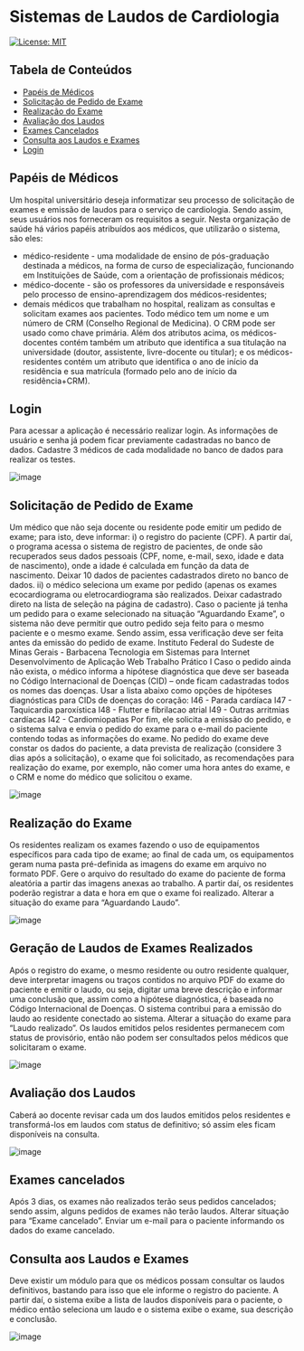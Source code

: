 # Sistemas de Laudos de Cardiologia

[![License: MIT](https://img.shields.io/badge/License-MIT-blue.svg)](LICENSE.md)

## Tabela de Conteúdos
- [Papéis de Médicos](#papéis-de-médicos)
- [Solicitação de Pedido de Exame](#solicitação-de-pedido-de-exame)
- [Realização do Exame](#realização-do-exame)
- [Avaliação dos Laudos](#avaliação-dos-laudos)
- [Exames Cancelados](#exames-cancelados)
- [Consulta aos Laudos e Exames](#consulta-aos-laudos-e-exames)
- [Login](#login)

## Papéis de Médicos
Um hospital universitário deseja informatizar seu processo de solicitação de exames e emissão de laudos para o serviço de cardiologia. Sendo assim, seus usuários nos forneceram os requisitos a seguir.
Nesta organização de saúde há vários papéis atribuídos aos médicos, que utilizarão o sistema, são eles:
- médico-residente - uma modalidade de ensino de pós-graduação destinada a médicos, na forma de curso de especialização, funcionando em Instituições de Saúde, com a orientação de profissionais médicos;
- médico-docente - são os professores da universidade e responsáveis pelo processo de ensino-aprendizagem dos médicos-residentes;
- demais médicos que trabalham no hospital, realizam as consultas e solicitam exames aos pacientes.
Todo médico tem um nome e um número de CRM (Conselho Regional de Medicina). O CRM pode ser usado como chave primária.
Além dos atributos acima, os médicos-docentes contém também um atributo que identifica a sua titulação na universidade (doutor, assistente, livre-docente ou titular); e os médicos-residentes contém um atributo que identifica o ano de início da residência e sua matrícula (formado pelo ano de início da residência+CRM).

## Login
Para acessar a aplicação é necessário realizar login. As informações de usuário e senha já podem ficar previamente cadastradas no banco de dados. Cadastre 3 médicos de cada modalidade no banco de dados para realizar os testes.

![image](https://github.com/YuryOAraujo/TP1-DesenvolvimentoDeAplicacoesWeb/assets/127779626/701587f9-af83-4ecf-96d0-5a82ac69b81a)

## Solicitação de Pedido de Exame
Um médico que não seja docente ou residente pode emitir um pedido de exame; para isto, deve informar:
i) o registro do paciente (CPF). A partir daí, o programa acessa o sistema de registro de pacientes, de onde são recuperados seus dados pessoais (CPF, nome, e-mail, sexo, idade e data de nascimento), onde a idade é calculada em função da data de nascimento. Deixar 10 dados de pacientes cadastrados direto no banco de dados.
ii) o médico seleciona um exame por pedido (apenas os exames ecocardiograma ou eletrocardiograma são realizados. Deixar cadastrado direto na lista de seleção na página de cadastro).
Caso o paciente já tenha um pedido para o exame selecionado na situação “Aguardando Exame”, o sistema não deve permitir que outro pedido seja feito para o mesmo paciente e o mesmo exame.
Sendo assim, essa verificação deve ser feita antes da emissão do pedido de exame.
Instituto Federal do Sudeste de Minas Gerais - Barbacena Tecnologia em Sistemas para Internet Desenvolvimento de Aplicação Web Trabalho Prático I Caso o pedido ainda não exista, o médico informa a hipótese diagnóstica que deve ser baseada no Código Internacional de Doenças (CID) – onde ficam cadastradas todos os nomes das doenças.
Usar a lista abaixo como opções de hipóteses diagnósticas para CIDs de doenças do coração:
I46 - Parada cardíaca
I47 - Taquicardia paroxística
I48 - Flutter e fibrilacao atrial
I49 - Outras arritmias cardíacas
I42 - Cardiomiopatias
Por fim, ele solicita a emissão do pedido, e o sistema salva e envia o pedido do exame para o e-mail do paciente contendo todas as informações do exame.
No pedido do exame deve constar os dados do paciente, a data prevista de realização (considere 3 dias após a solicitação), o exame que foi solicitado, as recomendações para realização do exame, por exemplo, não comer uma hora antes do exame, e o CRM e nome do médico que solicitou o exame.

![image](https://github.com/YuryOAraujo/TP1-DesenvolvimentoDeAplicacoesWeb/assets/127779626/c8b4729a-df3b-41d0-a82d-27b684bc463b)

## Realização do Exame
Os residentes realizam os exames fazendo o uso de equipamentos específicos para cada tipo de exame; ao final de cada um, os equipamentos geram numa pasta pré-definida as imagens do exame em arquivo no formato PDF. Gere o arquivo do resultado do exame do paciente de forma aleatória a partir das imagens anexas ao trabalho.
A partir daí, os residentes poderão registrar a data e hora em que o exame foi realizado. Alterar a situação do exame para “Aguardando Laudo”.

![image](https://github.com/YuryOAraujo/TP1-DesenvolvimentoDeAplicacoesWeb/assets/127779626/b4333e1b-d4e8-4025-80fe-73c61ee0f93d)

## Geração de Laudos de Exames Realizados
Após o registro do exame, o mesmo residente ou outro residente qualquer, deve interpretar imagens ou traços contidos no arquivo PDF do exame do paciente e emitir o laudo, ou seja, digitar uma breve descrição e informar uma conclusão que, assim como a hipótese diagnóstica, é baseada no Código Internacional de Doenças. O sistema contribui para a emissão do laudo ao residente conectado ao sistema. Alterar a situação do exame para “Laudo realizado”.
Os laudos emitidos pelos residentes permanecem com status de provisório, então não podem ser consultados pelos médicos que solicitaram o exame.

![image](https://github.com/YuryOAraujo/TP1-DesenvolvimentoDeAplicacoesWeb/assets/127779626/99433855-b066-4299-82d9-1c4d01afcd3d)

## Avaliação dos Laudos
Caberá ao docente revisar cada um dos laudos emitidos pelos residentes e transformá-los em laudos com status de definitivo; só assim eles ficam disponíveis na consulta.

![image](https://github.com/YuryOAraujo/TP1-DesenvolvimentoDeAplicacoesWeb/assets/127779626/e648eb6a-622e-40bb-99c2-4520524b35f3)

## Exames cancelados
Após 3 dias, os exames não realizados terão seus pedidos cancelados; sendo assim, alguns pedidos de exames não terão laudos. Alterar situação para “Exame cancelado”. Enviar um e-mail para o paciente informando os dados do exame cancelado.

## Consulta aos Laudos e Exames
Deve existir um módulo para que os médicos possam consultar os laudos definitivos, bastando para isso que ele informe o registro do paciente. A partir daí, o sistema exibe a lista de laudos disponíveis para o paciente, o médico então seleciona um laudo e o sistema exibe o exame, sua descrição e conclusão.

![image](https://github.com/YuryOAraujo/TP1-DesenvolvimentoDeAplicacoesWeb/assets/127779626/9b33e0f8-e99a-47f6-94d9-a941c28dadf9)

